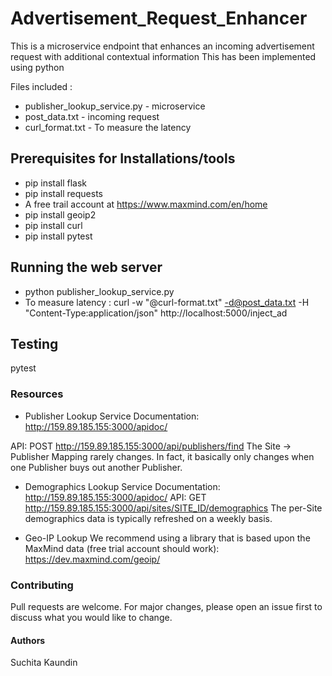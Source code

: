 # Advertisement_Request_Enhancer

This is a microservice endpoint that enhances an incoming advertisement request with additional contextual information 
This has been implemented using python 

Files included :
- publisher_lookup_service.py - microservice
- post_data.txt - incoming request 
- curl_format.txt - To measure the latency 

## Prerequisites for Installations/tools 
- pip install flask 
- pip install requests
- A free trail account at https://www.maxmind.com/en/home
- pip install geoip2
- pip install curl 
- pip install pytest 

## Running the web server 
- python publisher_lookup_service.py 
- To measure latency :
curl -w "@curl-format.txt" -d@post_data.txt -H "Content-Type:application/json" http://localhost:5000/inject_ad

## Testing 
pytest 

### Resources 
 - Publisher Lookup Service
Documentation:
http://159.89.185.155:3000/apidoc/
 
API:
POST ​http://159.89.185.155:3000/api/publishers/find
The Site -> Publisher Mapping rarely changes. In fact, it basically only changes when one Publisher buys out another Publisher.
 
- Demographics Lookup Service
Documentation:
http://159.89.185.155:3000/apidoc/
API:
GET ​http://159.89.185.155:3000/api/sites/SITE_ID/demographics
The per-Site demographics data is typically refreshed on a weekly basis.
  
- Geo-IP Lookup
We recommend using a library that is based upon the MaxMind data (free trial account should work):
https://dev.maxmind.com/geoip/


### Contributing
Pull requests are welcome. For major changes, please open an issue first to discuss what you would like to change.

#### Authors
Suchita Kaundin





